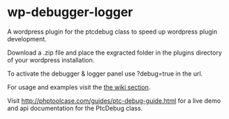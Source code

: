 wp-debugger-logger
==================

A wordpress plugin for the ptcdebug class to speed up wordpress plugin development. 

Download a .zip file and place the exgracted folder in the plugins directory of your wordpress installation.

To activate the debugger & logger panel use ?debug=true in the url. 

For usage and examples visit the <a href="https://github.com/ifsale/wp-debugger-logger/wiki">the wiki section</a>.

Visit http://phptoolcase.com/guides/ptc-debug-guide.html for a live demo and api documentation for the PtcDebug class.
